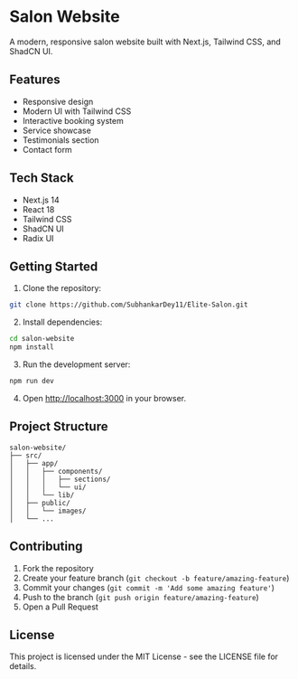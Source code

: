 # Salon Website

A modern, responsive salon website built with Next.js, Tailwind CSS, and ShadCN UI.

## Features

- Responsive design
- Modern UI with Tailwind CSS
- Interactive booking system
- Service showcase
- Testimonials section
- Contact form

## Tech Stack

- Next.js 14
- React 18
- Tailwind CSS
- ShadCN UI
- Radix UI

## Getting Started

1. Clone the repository:
```bash
git clone https://github.com/SubhankarDey11/Elite-Salon.git
```

2. Install dependencies:
```bash
cd salon-website
npm install
```

3. Run the development server:
```bash
npm run dev
```

4. Open [http://localhost:3000](http://localhost:3000) in your browser.

## Project Structure

```
salon-website/
├── src/
│   ├── app/
│   │   ├── components/
│   │   │   ├── sections/
│   │   │   └── ui/
│   │   └── lib/
│   ├── public/
│   │   └── images/
│   └── ...
```

## Contributing

1. Fork the repository
2. Create your feature branch (`git checkout -b feature/amazing-feature`)
3. Commit your changes (`git commit -m 'Add some amazing feature'`)
4. Push to the branch (`git push origin feature/amazing-feature`)
5. Open a Pull Request

## License

This project is licensed under the MIT License - see the LICENSE file for details. 